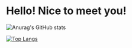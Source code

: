# Hello! Nice to meet you!

![Anurag's GitHub stats](https://github-readme-stats.vercel.app/api?username=NicoEugui&show_icons=true&theme=dark)

[![Top Langs](https://github-readme-stats.vercel.app/api/top-langs/?username=NicoEugui)](https://github.com/NicoEugui/github-readme-stats)










